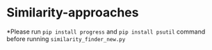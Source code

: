 # Similarity-approaches 

*Please run `pip install progress` and `pip install psutil` command before running `similarity_finder_new.py`
